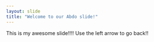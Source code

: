 ```yaml
---
layout: slide
title: "Welcome to our Abdo slide!"
---
```

This is my awesome slide!!!!
Use the left arrow to go back!!
